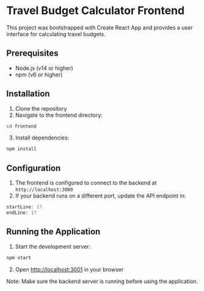# Travel Budget Calculator Frontend

This project was bootstrapped with Create React App and provides a user interface for calculating travel budgets.

## Prerequisites

- Node.js (v14 or higher)
- npm (v6 or higher)

## Installation

1. Clone the repository
2. Navigate to the frontend directory:

```bash
cd frontend
```

3. Install dependencies:

```bash
npm install
```

## Configuration

1. The frontend is configured to connect to the backend at `http://localhost:3000`
2. If your backend runs on a different port, update the API endpoint in:

```javascript:frontend/src/App.js
startLine: 17
endLine: 17
```

## Running the Application

1. Start the development server:

```bash
npm start
```

2. Open [http://localhost:3001](http://localhost:3001) in your browser

Note: Make sure the backend server is running before using the application.

